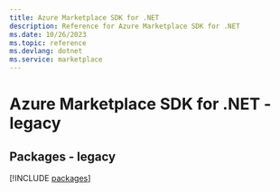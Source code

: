 ```yaml
---
title: Azure Marketplace SDK for .NET
description: Reference for Azure Marketplace SDK for .NET
ms.date: 10/26/2023
ms.topic: reference
ms.devlang: dotnet
ms.service: marketplace
---
```

# Azure Marketplace SDK for .NET - legacy
## Packages - legacy
[!INCLUDE [packages](marketplace-index.md)]